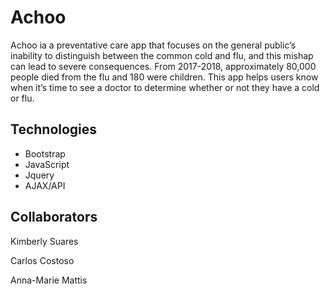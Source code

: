 # Achoo
Achoo ia a preventative care app that focuses on the general public’s inability to distinguish between the common cold and flu, and this mishap can lead to severe consequences. From 2017-2018, approximately 80,000 people died from the flu and 180 were children. This app helps users know when it’s time to see a doctor to determine whether or not they have a cold or flu. 

## Technologies

- Bootstrap
- JavaScript
- Jquery
- AJAX/API

## Collaborators

Kimberly Suares 

Carlos Costoso

Anna-Marie Mattis
